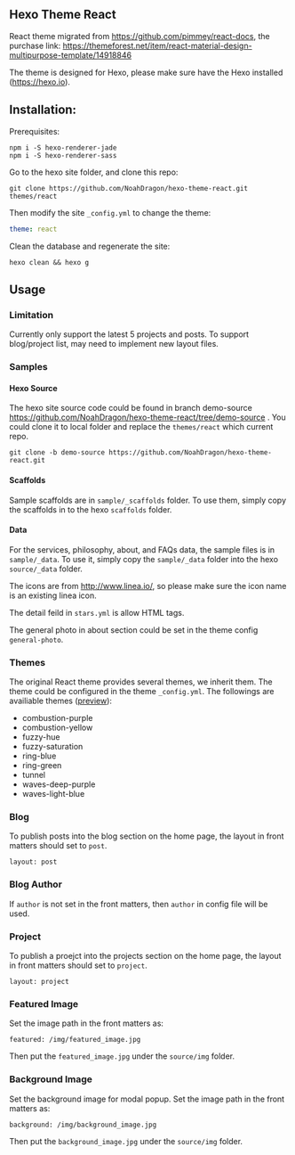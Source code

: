 Hexo Theme React
---------------------

React theme migrated from https://github.com/pimmey/react-docs, the purchase link: https://themeforest.net/item/react-material-design-multipurpose-template/14918846

The theme is designed for Hexo, please make sure have the Hexo installed (https://hexo.io).

## Installation:

Prerequisites:

```
npm i -S hexo-renderer-jade
npm i -S hexo-renderer-sass
```

Go to the hexo site folder, and clone this repo:

```
git clone https://github.com/NoahDragon/hexo-theme-react.git themes/react
```

Then modify the site `_config.yml` to change the theme:

```yml
theme: react
```

Clean the database and regenerate the site:

```
hexo clean && hexo g
```

## Usage

### Limitation

Currently only support the latest 5 projects and posts. To support blog/project list, may need to implement new layout files.

### Samples

#### Hexo Source

The hexo site source code could be found in branch demo-source https://github.com/NoahDragon/hexo-theme-react/tree/demo-source . You could clone it to local folder and replace the `themes/react` which current repo.

```
git clone -b demo-source https://github.com/NoahDragon/hexo-theme-react.git
```

#### Scaffolds

Sample scaffolds are in `sample/_scaffolds` folder. To use them, simply copy the scaffolds in to the hexo `scaffolds` folder.

#### Data

For the services, philosophy, about, and FAQs data, the sample files is in `sample/_data`. To use it, simply copy the `sample/_data` folder into the hexo `source/_data` folder.

The icons are from http://www.linea.io/, so please make sure the icon name is an existing linea icon.

The detail feild in `stars.yml` is allow HTML tags.

The general photo in about section could be set in the theme config `general-photo`.

### Themes

The original React theme provides several themes, we inherit them. The theme could be configured in the theme `_config.yml`. The followings are availiable themes ([preview](http://react.pimmey.com/)):
* combustion-purple
* combustion-yellow
* fuzzy-hue
* fuzzy-saturation
* ring-blue
* ring-green
* tunnel
* waves-deep-purple
* waves-light-blue

### Blog

To publish posts into the blog section on the home page, the layout in front matters should set to `post`.

```
layout: post
```

### Blog Author

If `author` is not set in the front matters, then `author` in config file will be used.

### Project

To publish a proejct into the projects section on the home page, the layout in front matters should set to `project`.

```
layout: project
```

### Featured Image

Set the image path in the front matters as:

```
featured: /img/featured_image.jpg
```

Then put the `featured_image.jpg` under the `source/img` folder.

### Background Image

Set the background image for modal popup. Set the image path in the front matters as:

```
background: /img/background_image.jpg
```

Then put the `background_image.jpg` under the `source/img` folder.
